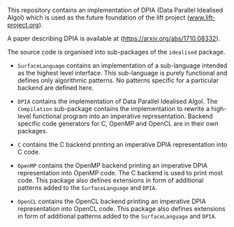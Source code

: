 This repository contains an implementation of DPIA (Data Parallel Idealised Algol)
which is used as the future foundation of the lift project (www.lift-project.org).

A paper describing DPIA is available at (https://arxiv.org/abs/1710.08332).

The source code is organised into sub-packages of the `idealised` package.

 - `SurfaceLanguage` contains an implementation of a sub-language intended
    as the highest level interface.
    This sub-language is purely functional and defines only algorithmic
    patterns. No patterns specific for a particular backend are defined here.   
         
 - `DPIA` contains the implementation of Data Parallel Idealised Algol.
    The `Compilation` sub-package contains the implementation to rewrite a
    high-level functional program into an imperative representation. 
    Backend specific code generators for C, OpenMP and OpenCL are in their
    own packages.
        
 - `C` contains the C backend printing an imperative DPIA representation into
    C code.
        
 - `OpenMP` contains the OpenMP backend printing an imperative DPIA
    representation into OpenMP code. The C backend is used to print most
    code.
    This package also defines extensions in form of additional patterns
    added to the `SurfaceLanguage` and `DPIA`.
        
 - `OpenCL` contains the OpenCL backend printing an imperative DPIA
    representation into OpenCL code.
    This package also defines extensions in form of additional patterns
    added to the `SurfaceLanguage` and `DPIA`.
